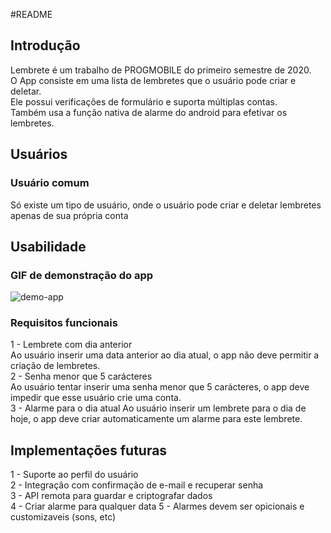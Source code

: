 #README

## Introdução

Lembrete é um trabalho de PROGMOBILE do primeiro semestre de 2020.  
O App consiste em uma lista de lembretes que o usuário pode criar e deletar.  
Ele possui verificações de formulário e suporta múltiplas contas.  
Também usa a função nativa de alarme do android para efetivar os lembretes.

## Usuários

### Usuário comum

Só existe um tipo de usuário, onde o usuário pode criar e deletar lembretes apenas de sua própria conta 

## Usabilidade

### GIF de demonstração do app

![demo-app](https://i.imgur.com/06m4BYZ.gif)


### Requisitos funcionais

1 - Lembrete com dia anterior  
  Ao usuário inserir uma data anterior ao dia atual, o app não deve permitir a criação de lembretes.  
2 - Senha menor que 5 carácteres  
  Ao usuário tentar inserir uma senha menor que 5 carácteres, o app deve impedir que esse usuário crie uma conta.  
3 - Alarme para o dia atual
  Ao usuário inserir um lembrete para o dia de hoje, o app deve criar automaticamente um alarme para este lembrete.

## Implementações futuras  

1 - Suporte ao perfil do usuário  
2 - Integração com confirmação de e-mail e recuperar senha  
3 - API remota para guardar e criptografar dados  
4 - Criar alarme para qualquer data
5 - Alarmes devem ser opicionais e customizaveis (sons, etc)